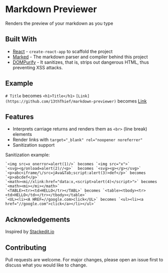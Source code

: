 
# Markdown Previewer

Renders the preview of your markdown as you type

## Built With

- [React](https://github.com/facebook/create-react-app) - `create-react-app` to scaffold the project
- [Marked](https://github.com/markedjs/marked) - The markdown parser and compiler behind this project
- [DOMPurify](https://github.com/cure53/DOMPurify) - It sanitizes, that is, strips out dangerous HTML, thus preventing XSS attacks. 
  
 ## Example

`# Title` becomes `<h1>Title</h1>`
`[Link](https://github.com/13thThief/markdown-previewer)` becomes [Link](https://github.com/13thThief/markdown-previewer)

## Features
- Interprets carriage returns and renders them as `<br>` (line break) elements
- Render links with `target="_blank" rel="noopener noreferrer"`
- Sanitization support

Sanitization example:
```
`<img src=x onerror=alert(1)/>` becomes `<img src="x">`
`<svg><g/onload=alert(2)//<p>`  becomes `<svg><g></g></svg>`
`<p>abc<iframe/\/src=jAva&Tab;script:alert(3)>def</p>` becomes `<p>abcdef</p>`
`<math><mi//xlink:href="data:x,<script>alert(4)</script>">` becomes `<math><mi></mi></math>`
`<TABLE><tr><td>HELLO</tr></TABL>` becomes `<table><tbody><tr><td>HELLO</td></tr></tbody></table>`
`<UL><li><A HREF=//google.com>click</UL>` becomes `<ul><li><a href="//google.com">click</a></li></ul>`
```


## Acknowledgements
Inspired by [Stackedit.io](https://stackedit.io)

## Contributing
Pull requests are welcome. For major changes, please open an issue first to discuss what you would like to change.
